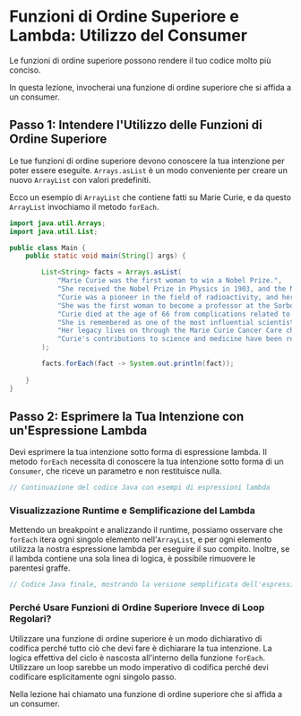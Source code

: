 
# Funzioni di Ordine Superiore e Lambda: Utilizzo del Consumer

Le funzioni di ordine superiore possono rendere il tuo codice molto più conciso.

In questa lezione, invocherai una funzione di ordine superiore che si affida a un consumer.

## Passo 1: Intendere l'Utilizzo delle Funzioni di Ordine Superiore
Le tue funzioni di ordine superiore devono conoscere la tua intenzione per poter essere eseguite. 
`Arrays.asList` è un modo conveniente per creare un nuovo `ArrayList` con valori predefiniti.

Ecco un esempio di `ArrayList` che contiene fatti su Marie Curie, e da questo `ArrayList` invochiamo il metodo `forEach`.

```java
import java.util.Arrays;
import java.util.List;

public class Main {
    public static void main(String[] args) {

        List<String> facts = Arrays.asList(
            "Marie Curie was the first woman to win a Nobel Prize.",
            "She received the Nobel Prize in Physics in 1903, and the Nobel Prize in Chemistry in 1911.",
            "Curie was a pioneer in the field of radioactivity, and her work led to the development of X-ray technology.",
            "She was the first woman to become a professor at the Sorbonne, and the first woman to be entombed on her own merits in the Panthéon.",
            "Curie died at the age of 66 from complications related to her prolonged exposure to radiation.",
            "She is remembered as one of the most influential scientists in history.",
            "Her legacy lives on through the Marie Curie Cancer Care charity, which provides care and support to people with terminal illnesses.",
            "Curie's contributions to science and medicine have been recognized and celebrated worldwide."
        );

        facts.forEach(fact -> System.out.println(fact));
        
    }
}
```

## Passo 2: Esprimere la Tua Intenzione con un'Espressione Lambda
Devi esprimere la tua intenzione sotto forma di espressione lambda.
Il metodo `forEach` necessita di conoscere la tua intenzione sotto forma di un `Consumer`, che riceve un parametro e non restituisce nulla.

```java
// Continuazione del codice Java con esempi di espressioni lambda
```

### Visualizzazione Runtime e Semplificazione del Lambda
Mettendo un breakpoint e analizzando il runtime, possiamo osservare che `forEach` itera ogni singolo elemento nell'`ArrayList`, e per ogni elemento utilizza la nostra espressione lambda per eseguire il suo compito. Inoltre, se il lambda contiene una sola linea di logica, è possibile rimuovere le parentesi graffe.

```java
// Codice Java finale, mostrando la versione semplificata dell'espressione lambda
```

### Perché Usare Funzioni di Ordine Superiore Invece di Loop Regolari?
Utilizzare una funzione di ordine superiore è un modo dichiarativo di codifica perché tutto ciò che devi fare è dichiarare la tua intenzione. La logica effettiva del ciclo è nascosta all'interno della funzione `forEach`. Utilizzare un loop sarebbe un modo imperativo di codifica perché devi codificare esplicitamente ogni singolo passo.

Nella lezione hai chiamato una funzione di ordine superiore che si affida a un consumer.
